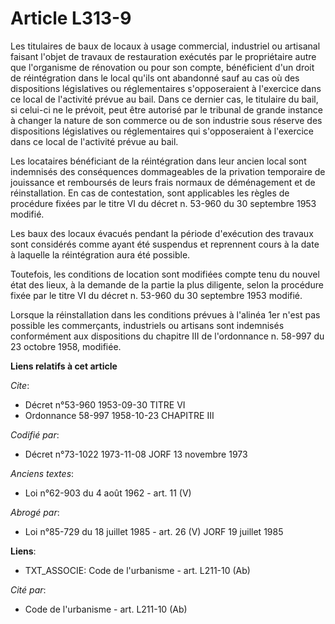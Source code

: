 # Article L313-9

Les titulaires de baux de locaux à usage commercial, industriel ou artisanal faisant l'objet de travaux de restauration
exécutés par le propriétaire autre que l'organisme de rénovation ou pour son compte, bénéficient d'un droit de réintégration
dans le local qu'ils ont abandonné sauf au cas où des dispositions législatives ou réglementaires s'opposeraient à l'exercice
dans ce local de l'activité prévue au bail. Dans ce dernier cas, le titulaire du bail, si celui-ci ne le prévoit, peut être
autorisé par le tribunal de grande instance à changer la nature de son commerce ou de son industrie sous réserve des
dispositions législatives ou réglementaires qui s'opposeraient à l'exercice dans ce local de l'activité prévue au bail.

Les locataires bénéficiant de la réintégration dans leur ancien local sont indemnisés des conséquences dommageables de la
privation temporaire de jouissance et remboursés de leurs frais normaux de déménagement et de réinstallation. En cas de
contestation, sont applicables les règles de procédure fixées par le titre VI du décret n. 53-960 du 30 septembre 1953
modifié.

Les baux des locaux évacués pendant la période d'exécution des travaux sont considérés comme ayant été suspendus et
reprennent cours à la date à laquelle la réintégration aura été possible.

Toutefois, les conditions de location sont modifiées compte tenu du nouvel état des lieux, à la demande de la partie la plus
diligente, selon la procédure fixée par le titre VI du décret n. 53-960 du 30 septembre 1953 modifié.

Lorsque la réinstallation dans les conditions prévues à l'alinéa 1er n'est pas possible les commerçants, industriels ou
artisans sont indemnisés conformément aux dispositions du chapitre III de l'ordonnance n. 58-997 du 23 octobre 1958,
modifiée.

**Liens relatifs à cet article**

_Cite_:

  - Décret n°53-960 1953-09-30 TITRE VI
  - Ordonnance 58-997 1958-10-23 CHAPITRE III

_Codifié par_:

  - Décret n°73-1022 1973-11-08 JORF 13 novembre 1973

_Anciens textes_:

  - Loi n°62-903 du 4 août 1962 - art. 11 (V)

_Abrogé par_:

  - Loi n°85-729 du 18 juillet 1985 - art. 26 (V) JORF 19 juillet 1985

**Liens**:

  - TXT_ASSOCIE: Code de l'urbanisme - art. L211-10 (Ab)

_Cité par_:

  - Code de l'urbanisme - art. L211-10 (Ab)
